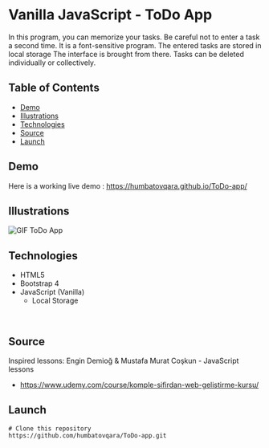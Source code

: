 # Vanilla JavaScript - ToDo App
In this program, you can memorize your tasks. Be careful not to enter a task a second time. It is a font-sensitive program. The entered tasks are stored in local storage The interface is brought from there. Tasks can be deleted individually or collectively.<br />

## Table of Contents
- [Demo](#demo)
- [Illustrations](#illustrations)
- [Technologies](#technologies)
- [Source](#source)
- [Launch](#launch)

## Demo
Here is a working live demo : https://humbatovqara.github.io/ToDo-app/

## Illustrations
![GIF ToDo App](https://user-images.githubusercontent.com/60696274/139528306-b68850f2-1e65-4dd2-a8ab-8872a7068d40.gif)
<br />

## Technologies
- HTML5
- Bootstrap 4
- JavaScript (Vanilla)
  - Local Storage
<br />

## Source
Inspired lessons: 
Engin Demioğ & Mustafa Murat Coşkun - JavaScript lessons
- https://www.udemy.com/course/komple-sifirdan-web-gelistirme-kursu/

## Launch
```
# Clone this repository
https://github.com/humbatovqara/ToDo-app.git
```
